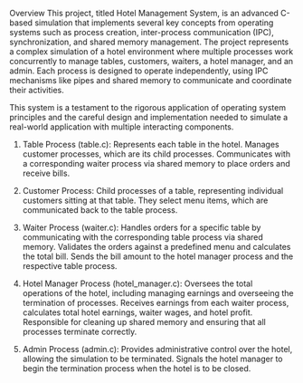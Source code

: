 Overview
This project, titled Hotel Management System, is an advanced C-based simulation that implements several key concepts from operating systems such as process creation, inter-process communication (IPC), synchronization, and shared memory management. The project represents a complex simulation of a hotel environment where multiple processes work concurrently to manage tables, customers, waiters, a hotel manager, and an admin. Each process is designed to operate independently, using IPC mechanisms like pipes and shared memory to communicate and coordinate their activities.

This system is a testament to the rigorous application of operating system principles and the careful design and implementation needed to simulate a real-world application with multiple interacting components.

1. Table Process (table.c):
    Represents each table in the hotel.
    Manages customer processes, which are its child processes.
    Communicates with a corresponding waiter process via shared memory to place orders and receive bills.

2. Customer Process:
    Child processes of a table, representing individual customers sitting at that table.
    They select menu items, which are communicated back to the table process.

3. Waiter Process (waiter.c):
    Handles orders for a specific table by communicating with the corresponding table process via shared memory.
    Validates the orders against a predefined menu and calculates the total bill.
    Sends the bill amount to the hotel manager process and the respective table process.

4. Hotel Manager Process (hotel_manager.c):
    Oversees the total operations of the hotel, including managing earnings and overseeing the termination of processes.
    Receives earnings from each waiter process, calculates total hotel earnings, waiter wages, and hotel profit.
    Responsible for cleaning up shared memory and ensuring that all processes terminate correctly.

5. Admin Process (admin.c):
    Provides administrative control over the hotel, allowing the simulation to be terminated.
    Signals the hotel manager to begin the termination process when the hotel is to be closed.


